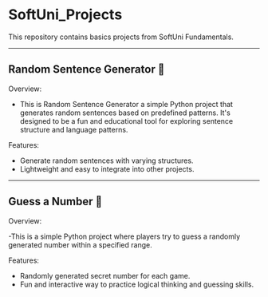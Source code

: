 # SoftUni_Projects
This repository contains basics projects from SoftUni Fundamentals.

----------------------------------------------------------
## Random Sentence Generator :mag_right:
Overview:
- This is Random Sentence Generator a simple Python project that generates random sentences based on predefined patterns. It's designed to be a fun and educational tool for exploring sentence structure and language patterns.

Features:
- Generate random sentences with varying structures.
- Lightweight and easy to integrate into other projects.

----------------------------------------------------------

## Guess a Number 🎲
Overview:

-This is a simple Python project where players try to guess a randomly generated number within a specified range.

Features:
- Randomly generated secret number for each game.
- Fun and interactive way to practice logical thinking and guessing skills.
